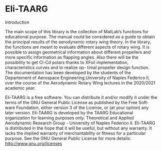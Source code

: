 # Eli-TAARG

Introduction

The main scope of this library is the collection of MatLab’s functions for educational purpose. The manual could be considered as a guide to obtain the principal results of the aerodynamic rotary wing theory. In the library, the functions are meant to evaluate different aspects of rotary wing. It is possible to assign geometrical information about different propellers and more specific information as flapping angles. Also there will be the possibility to get Cl-Cd polars thanks to XFoil implementation, characteristics curves and to realize op- timal propeller design function. The documentation has been developed by the students of the Departement of Aerospace Engineering,University of Naples Federico II, over the course of the Aerodynamic Rotary Wing lectures in the 2020/2021 academic year.

Eli-TAARG is a free software. You can distribute it and/or modify it under the terms of the GNU General Public License as published by the Free Soft- ware Foundation, either version 3 of the License, or (at your option) any later version. Eli-TAARG is developed by the TAARG Educational organization for learning purposes only. Theoretical and Applied Aerodynamic Research Group - University of Naples Federico II.
Eli-TAARG is distributed in the hope that it will be useful, but without any warranty. It lacks the implied warranty of merchantability or fitness for a particular purpose. See the GNU General Public License for more details: http://www.gnu.org/licenses